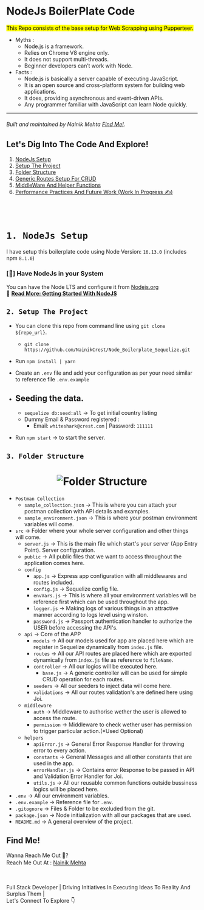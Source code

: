 # NodeJs BoilerPlate Code

<mark>This Repo consists of the base setup for Web Scrapping using Pupperteer.</mark>

- Myths :
  - Node.js is a framework.
  - Relies on Chrome V8 engine only.
  - It does not support multi-threads.
  - Beginner developers can’t work with Node.
- Facts :
  - Node.js is basically a server capable of executing JavaScript.
  - It is an open source and cross-platform system for building web applications.
  - It does, providing asynchronous and event-driven APIs.
  - Any programmer familiar with JavaScript can learn Node quickly.

<hr/>

###### Built and maintained by Nainik Mehta [Find Me!](#find-me).

## Let's Dig Into The Code And Explore!

1. [NodeJs Setup](#1-nodejs-setup)
2. [Setup The Project](#2-setup-the-project)
3. [Folder Structure](#3-folder-structure)
4. [Generic Routes Setup For CRUD](#4-generic-routes-setup-for-crud)
5. [MiddleWare And Helper Functions](#5-middlewares-and-helper-functions)
6. [Performance Practices And Future Work (Work In Progress️ ✍️)](#6-performance-practices-and-future-work)

<br/><br/>

# `1. NodeJs Setup`

I have setup this boilerplate code using Node Version: `16.13.0` (includes npm `8.1.0`)<br/>

### [📝] Have NodeJs in your System

You can have the Node LTS and configure it from [Nodejs.org](https://nodejs.org/en/download/)<br/>
🔗 [**Read More: Getting Started With NodeJS**](https://medium.com/@erickcodes/getting-started-with-node-js-84972881508b)

## `2. Setup The Project`

- You can clone this repo from command line using `git clone ${repo_url}`.

  - `git clone https://github.com/NainikCrest/Node_Boilerplate_Sequelize.git`

- Run `npm install | yarn`
- Create an `.env` file and add your configuration as per your need similar to reference file `.env.example`
- ## Seeding the data.
  - `sequelize db:seed:all` -> To get initial country listing
  - Dummy Email & Password registered :
    - Email: `whiteshark@crest.com` | Password: `111111`
- Run `npm start` -> to start the server.

## `3. Folder Structure`

<h1 align="center">
  <img src="src/public/assets/images/folderstructure.png" alt="Folder Structure"/>
</h1>

- `Postman Collection`
  - `sample_collection.json` -> This is where you can attach your postman collection with API details and examples.
  - `sample_environment.json` -> This is where your postman environment variables will come.
- `src` -> Folder where your whole server configuration and other things will come.
  - `server.js` -> This is the main file which start's your server (App Entry Point). Server configuration.
  - `public` -> All public files that we want to access throughout the application comes here.
  - `config`
    - `app.js` -> Express app configuration with all middlewares and routes included.
    - `config.js` -> Sequelize config file.
    - `envVars.js` -> This is where all your environment variables will be reference first which can be used throughout the app.
    - `logger.js` -> Making logs of various things in an attractive manner according to logs level using winston.
    - `password.js` -> Passport authentication handler to authorize the USER before accessing the API's.
  - `api` -> Core of the APP
    - `models` -> All our models used for app are placed here which are register in Sequelize dynamically from `index.js` file.
    - `routes` -> All our API routes are placed here which are exported dynamically from `index.js` file as reference to `fileName`.
    - `controller` -> All our logics will be executed here.
      - `base.js` -> A generic controller will can be used for simple CRUD operation for each routes.
    - `seeders` -> All our seeders to inject data will come here.
    - `validations` -> All our routes validation's are defined here using Joi.
  - `middleware`
    - `auth` -> Middleware to authorise wether the user is allowed to access the route.
    - `permission` -> Middleware to check wether user has permission to trigger particular action.(\*Used Optional)
  - `helpers`
    - `apiError.js` -> General Error Response Handler for throwing error to every action.
    - `constants` -> General Messages and all other constants that are used in the app.
    - `errorHandler.js` -> Contains error Response to be passed in API and Validation Error Handler for Joi.
    - `utils.js` -> All our reusable common functions outside bussiness logics will be placed here.
- `.env` -> All our environment variables.
- `.env.example` -> Reference file for `.env`.
- `.gitognore` -> Files & Folder to be excluded from the git.
- `package.json` -> Node initialization with all our packages that are used.
- `README.md` -> A general overview of the project.

## Find Me!

Wanna Reach Me Out 📌?<br/>
Reach Me Out At :
[Nainik Mehta](https://github.com/NainikCrest)
<a href="https://www.linkedin.com/in/nainik-mehta-25nk12"><img src="src/public/assets/images/linkedin.svg" width="16" height="16"></img></a>
<a href="https://twitter.com/Nainik25"><img src="src/public/assets/images/twitter.svg" width="16" height="16"></img></a>

<!-- <a href="https://whitelioninfosystems.com/employee/606d5c041c705034c8f53878"><img src="src/public/assets/images/portfolio.png" width="16" height="16"></img></a> -->
<br/>
<br/>
Full Stack Developer | Driving Initiatives In Executing Ideas To Reality And Surplus Them |<br/>
Let's Connect To Explore 👇<br />
<a href="https://www.linkedin.com/in/nainik-mehta-25nk12"><img src="src/public/assets/images/linkedin.svg" width="16" height="16"></img></a>
<a href="https://twitter.com/Nainik25"><img src="src/public/assets/images/twitter.svg" width="16" height="16"></img></a>
<!-- <a href="https://whitelioninfosystems.com/employee/606d5c041c705034c8f53878"><img src="src/public/assets/images/portfolio.png" width="16" height="16"></img></a> -->
